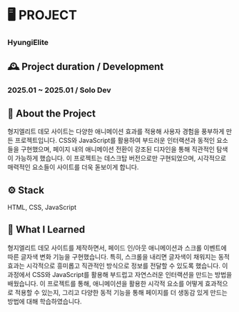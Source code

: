 # 🖥️ PROJECT
### HyungiElite

## 🕰️ Project duration / Development 
### 2025.01 ~ 2025.01 / Solo Dev 

## 📃 About the Project
형지엘리트 데모 사이트는 다양한 애니메이션 효과를 적용해 사용자 경험을 풍부하게 만든 프로젝트입니다. CSS와 JavaScript를 활용하여 부드러운 인터랙션과 동적인 요소들을 구현했으며, 페이지 내의 애니메이션 전환이 강조된 디자인을 통해 직관적인 탐색이 가능하게 했습니다. 이 프로젝트는 데스크탑 버전으로만 구현되었으며, 시각적으로 매력적인 요소들이 사이트를 더욱 돋보이게 합니다.

## ⚙️ Stack
HTML, CSS, JavaScript

## 📝 What I Learned
형지엘리트 데모 사이트를 제작하면서, 페이드 인/아웃 애니메이션과 스크롤 이벤트에 따른 글자색 변화 기능을 구현했습니다. 특히, 스크롤을 내리면 글자색이 채워지는 동적 효과는 시각적으로 흥미롭고 직관적인 방식으로 정보를 전달할 수 있도록 했습니다. 이 과정에서 CSS와 JavaScript를 활용해 부드럽고 자연스러운 인터랙션을 만드는 방법을 배웠습니다.
이 프로젝트를 통해, 애니메이션을 활용한 시각적 요소를 어떻게 효과적으로 적용할 수 있는지, 그리고 다양한 동적 기능을 통해 페이지를 더 생동감 있게 만드는 방법에 대해 학습하였습니다.
